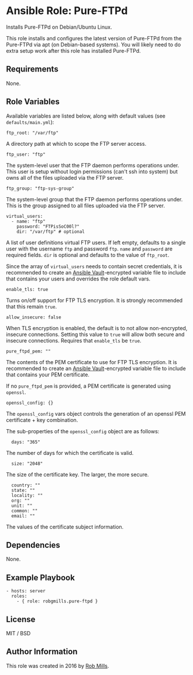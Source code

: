 # Ansible Role: Pure-FTPd

Installs Pure-FTPd on Debian/Ubuntu Linux.

This role installs and configures the latest version of Pure-FTPd from the Pure-FTPd via apt (on Debian-based systems).  You will likely need to do extra setup work after this role has installed Pure-FTPd.

## Requirements

None.

## Role Variables

Available variables are listed below, along with default values (see `defaults/main.yml`):

    ftp_root: "/var/ftp"

A directory path at which to scope the FTP server access.

    ftp_user: "ftp"

The system-level user that the FTP daemon performs operations under.  This user is setup without login permissions (can't ssh into system) but owns all of the files uploaded via the FTP server.

    ftp_group: "ftp-sys-group"

The system-level group that the FTP daemon performs operations under.  This is the group assigned to all files uploaded via the FTP server.

    virtual_users:
      - name: "ftp"
        password: "FTPisSoC00l?"
        dir: "/var/ftp" # optional

A list of user definitions virtual FTP users. If left empty, defaults to a single user with the username `ftp` and password `ftp`.  `name` and `password` are required fields.  `dir` is optional and defaults to the value of `ftp_root`.

Since the array of `virtual_users` needs to contain secret credentials, it is recommended to create an [Ansible Vault][vault]-encrypted variable file to include that contains your users and overrides the role default vars.

    enable_tls: true

Turns on/off support for FTP TLS encryption.  It is strongly recommended that this remain `true`.

    allow_insecure: false

When TLS encryption is enabled, the default is to not allow non-encrypted, insecure connections.  Setting this value to `true` will allow both secure and insecure connections.  Requires that `enable_tls` be `true`.

    pure_ftpd_pem: ""

The contents of the PEM certificate to use for FTP TLS encryption.  It is recommended to create an [Ansible Vault][vault]-encrypted variable file to include that contains your PEM certificate.

If no `pure_ftpd_pem` is provided, a PEM certificate is generated using `openssl`.

    openssl_config: {}

The `openssl_config` vars object controls the generation of an openssl PEM certificate + key combination.

The sub-properties of the `openssl_config` object are as follows:

      days: "365"

The number of days for which the certificate is valid.

      size: "2048"

The size of the certificate key.  The larger, the more secure.

      country: ""
      state: ""
      locality: ""
      org: ""
      unit: ""
      common: ""
      email: ""

The values of the certificate subject information.

## Dependencies

None.

## Example Playbook

    - hosts: server
      roles:
        - { role: robgmills.pure-ftpd }

## License

MIT / BSD

## Author Information

This role was created in 2016 by [Rob Mills](https://robgmills.com/).

[vault]: http://docs.ansible.com/ansible/playbooks_vault.html